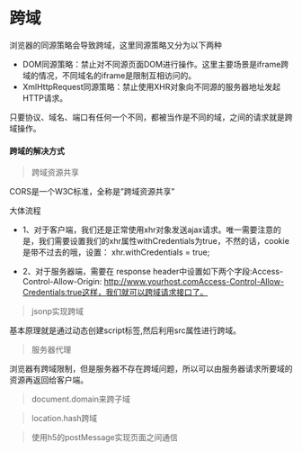 # 跨域 

浏览器的同源策略会导致跨域，这里同源策略又分为以下两种

* DOM同源策略：禁止对不同源页面DOM进行操作。这里主要场景是iframe跨域的情况，不同域名的iframe是限制互相访问的。
* XmlHttpRequest同源策略：禁止使用XHR对象向不同源的服务器地址发起HTTP请求。

只要协议、域名、端口有任何一个不同，都被当作是不同的域，之间的请求就是跨域操作。


#### 跨域的解决方式

> 跨域资源共享

CORS是一个W3C标准，全称是”跨域资源共享”

大体流程

* 1、对于客户端，我们还是正常使用xhr对象发送ajax请求。唯一需要注意的是，我们需要设置我们的xhr属性withCredentials为true，不然的话，cookie是带不过去的哦，设置： xhr.withCredentials = true;

* 2、对于服务器端，需要在 response header中设置如下两个字段:Access-Control-Allow-Origin: http://www.yourhost.comAccess-Control-Allow-Credentials:true这样，我们就可以跨域请求接口了。

> jsonp实现跨域

基本原理就是通过动态创建script标签,然后利用src属性进行跨域。

> 服务器代理

浏览器有跨域限制，但是服务器不存在跨域问题，所以可以由服务器请求所要域的资源再返回给客户端。

> document.domain来跨子域

> location.hash跨域

> 使用h5的postMessage实现页面之间通信
